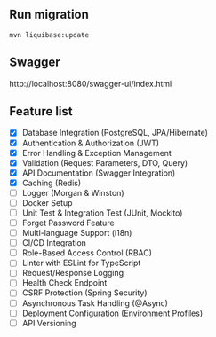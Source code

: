 ## Run migration
`mvn liquibase:update`

## Swagger
http://localhost:8080/swagger-ui/index.html

## Feature list
- [x] Database Integration (PostgreSQL, JPA/Hibernate)
- [x] Authentication & Authorization (JWT)
- [x] Error Handling & Exception Management
- [x] Validation (Request Parameters, DTO, Query)
- [x] API Documentation (Swagger Integration)
- [x] Caching (Redis)
- [ ] Logger (Morgan & Winston)
- [ ] Docker Setup
- [ ] Unit Test & Integration Test (JUnit, Mockito)
- [ ] Forget Password Feature
- [ ] Multi-language Support (i18n)
- [ ] CI/CD Integration
- [ ] Role-Based Access Control (RBAC)
- [ ] Linter with ESLint for TypeScript
- [ ] Request/Response Logging
- [ ] Health Check Endpoint
- [ ] CSRF Protection (Spring Security)
- [ ] Asynchronous Task Handling (@Async)
- [ ] Deployment Configuration (Environment Profiles)
- [ ] API Versioning
